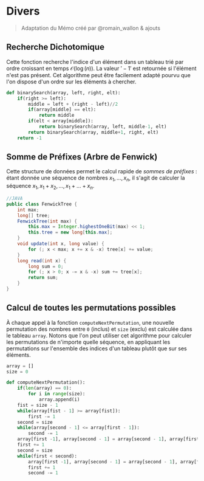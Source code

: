 # Divers
> Adaptation du Mémo créé par @romain_wallon & ajouts
## Recherche Dichotomique

Cette fonction recherche l'indice d'un élément dans un tableau trié par ordre
croissant en temps $`\mathcal{O}(\log(n))`$.
La valeur $'-1'$ est retournée si l'élément n'est pas présent.
Cet algorithme peut être facilement adapté pourvu que l'on dispose d'un ordre
sur les éléments à chercher.


```python
def binarySearch(array, left, right, elt):
    if(right >= left):
        middle = left + (right - left)//2
        if(array[middle] == elt):
            return middle
        if(elt < array[middle]):
            return binarySearch(array, left, middle-1, elt)
        return binarySearch(array, middle+1, right, elt)
    return -1

```

## Somme de Préfixes (Arbre de Fenwick)

Cette structure de données permet le calcul rapide de *sommes de préfixes* :
étant donnée une séquence de nombres $`x_1, ..., x_n`$, il s'agit de calculer
la séquence $`x_1, x_1 + x_2, ..., x_1 + ... + x_n`$.

```java
//JAVA
public class FenwickTree {
    int max;
    long[] tree;
    FenwickTree(int max) {
        this.max = Integer.highestOneBit(max) << 1;
        this.tree = new long[this.max];
    }
    void update(int x, long value) {
        for (; x < max; x += x & -x) tree[x] += value;
    }
    long read(int x) {
        long sum = 0;
        for (; x > 0; x -= x & -x) sum += tree[x];
        return sum;
    }
}
```

## Calcul de toutes les permutations possibles

À chaque appel à la fonction `computeNextPermutation`, une nouvelle permutation
des nombres entre `0` (inclus) et `size` (exclu) est calculée dans le tableau
`array`.
Notons que l'on peut utiliser cet algorithme pour calculer les permutations
de n'importe quelle séquence, en appliquant les permutations sur l'ensemble des
indices d'un tableau plutôt que sur ses éléments.

```python
array = []
size = 0

def computeNextPermutation():
    if(len(array) == 0):
        for i in range(size):
            array.append(i)
    fist = size - 1
    while(array[fist - 1] >= array[fist]):
        first -= 1
    second = size
    while(array[second - 1] <= array[first - 1]):
        second -= 1
    array[first -1], array[second - 1] = array[second - 1], array[first - 1]
    first += 1
    second = size
    while(first < second):
        array[first -1], array[second - 1] = array[second - 1], array[first - 1]
        first += 1
        second -= 1

```

